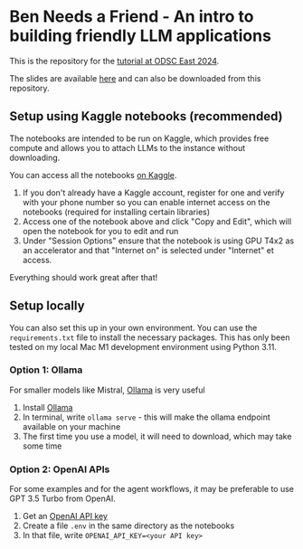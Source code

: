 # Ben Needs a Friend - An intro to building friendly LLM applications
This is the repository for the [tutorial at ODSC East 2024](https://odsc.com/speakers/ben-needs-a-friend-an-intro-to-building-large-language-model-applications/).

The slides are available [here](https://docs.google.com/presentation/d/19dCklG0tEhC5dSg7gos06Ow8Jr45NwNCTHThliVgqRg) and can also be downloaded from this repository.

## Setup using Kaggle notebooks (recommended)
The notebooks are intended to be run on Kaggle, which provides free compute and allows you to attach LLMs to the instance without downloading. 

You can access all the notebooks [on Kaggle](https://www.kaggle.com/bpoben/code?orderBy=dateCreated).

1) If you don't already have a Kaggle account, register for one and verify with your phone number so you can enable internet access on the notebooks (required for installing certain libraries)
2) Access one of the notebook above and click "Copy and Edit", which will open the notebook for you to edit and run
3) Under "Session Options" ensure that the notebook is using GPU T4x2 as an accelerator and that "Internet on" is selected under "Internet"
et access.

Everything should work great after that!

## Setup locally
You can also set this up in your own environment.  You can use the `requirements.txt` file to install the necessary packages.  This has only been tested on my local Mac M1 development environment using Python 3.11.

### Option 1: Ollama
For smaller models like Mistral, [Ollama](https://ollama.com/) is very useful
1) Install [Ollama](https://ollama.com/)
2) In terminal, write `ollama serve` - this will make the ollama endpoint available on your machine
3) The first time you use a model, it will need to download, which may take some time

### Option 2: OpenAI APIs
For some examples and for the agent workflows, it may be preferable to use GPT 3.5 Turbo from OpenAI.  
1) Get an [OpenAI API key](https://openai.com/)
2) Create a file `.env` in the same directory as the notebooks
3) In that file, write `OPENAI_API_KEY=<your API key>`

